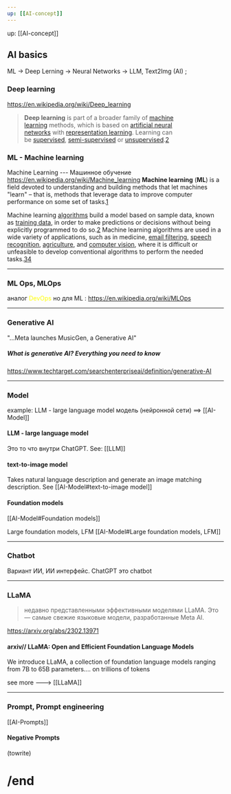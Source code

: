 ```yaml
---
up: [[AI-concept]]
---
```

up: [[AI-concept]]
## AI basics
ML -> Deep Lerning -> Neural Networks -> LLM, Text2Img  (AI) ;

### Deep learning
https://en.wikipedia.org/wiki/Deep_learning
> **Deep learning** is part of a broader family of [machine learning](https://en.wikipedia.org/wiki/Machine_learning "Machine learning") methods, which is based on [artificial neural networks](https://en.wikipedia.org/wiki/Artificial_neural_network "Artificial neural network") with [representation learning](https://en.wikipedia.org/wiki/Representation_learning "Representation learning"). Learning can be [supervised](https://en.wikipedia.org/wiki/Supervised_learning "Supervised learning"), [semi-supervised](https://en.wikipedia.org/wiki/Semi-supervised_learning "Semi-supervised learning") or [unsupervised](https://en.wikipedia.org/wiki/Unsupervised_learning "Unsupervised learning").[2](https://en.wikipedia.org/wiki/Deep_learning#cite_note-NatureBengio-2)

### ML - Machine learning
Machine Learning  ---  Машинное обучение
https://en.wikipedia.org/wiki/Machine_learning
**Machine learning** (**ML**) is a field devoted to understanding and building methods that let machines "learn" – that is, methods that leverage data to improve computer performance on some set of tasks.[1](https://en.wikipedia.org/wiki/Machine_learning#cite_note-1)

Machine learning [algorithms](https://en.wikipedia.org/wiki/Algorithm "Algorithm") build a model based on sample data, known as [training data](https://en.wikipedia.org/wiki/Training_data "Training data"), in order to make predictions or decisions without being explicitly programmed to do so.[2](https://en.wikipedia.org/wiki/Machine_learning#cite_note-2) Machine learning algorithms are used in a wide variety of applications, such as in medicine, [email filtering](https://en.wikipedia.org/wiki/Email_filtering "Email filtering"), [speech recognition](https://en.wikipedia.org/wiki/Speech_recognition "Speech recognition"), [agriculture](https://en.wikipedia.org/wiki/Agriculture "Agriculture"), and [computer vision](https://en.wikipedia.org/wiki/Computer_vision "Computer vision"), where it is difficult or unfeasible to develop conventional algorithms to perform the needed tasks.[3](https://en.wikipedia.org/wiki/Machine_learning#cite_note-tvt-3)[4](https://en.wikipedia.org/wiki/Machine_learning#cite_note-4)

---------
### ML Ops, MLOps
аналог  <font color="#ffff00">DevOps</font> но для ML : https://en.wikipedia.org/wiki/MLOps

-----
### Generative AI
"...Meta launches MusicGen, a Generative AI"
##### What is generative AI? Everything you need to know
https://www.techtarget.com/searchenterpriseai/definition/generative-AI

---------
### Model
example: LLM - large language model
модель (нейронной сети) ==> [[AI-Model]]
#### LLM - large language model
Это то что внутри ChatGPT.
See: [[LLM]]
#### text-to-image model 
Takes natural language description and generate an image matching description.  See [[AI-Model#text-to-image model]]
#### Foundation models
[[AI-Model#Foundation models]]

Large foundation models, LFM
[[AI-Model#Large foundation models, LFM]]

------
### Chatbot
Вариант ИИ, ИИ интерфейс.
ChatGPT это chatbot

-----

### LLaMA
> недавно представленными эффективными моделями LLaMA. Это — самые свежие языковые модели, разработанные Meta AI. 

https://arxiv.org/abs/2302.13971
#### arxiv// LLaMA: Open and Efficient Foundation Language Models
We introduce LLaMA, a collection of foundation language models ranging from 7B to 65B parameters.... on trillions of tokens

see more ---> [[LLaMA]]

----
### Prompt, Prompt engineering
[[AI-Prompts]]

#### Negative Prompts 
(towrite)


# /end

